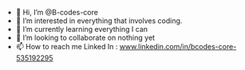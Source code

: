 - 👋 Hi, I’m @B-codes-core
- 👀 I’m interested in everything that involves coding.
- 🌱 I’m currently learning everything I can
- 💞️ I’m looking to collaborate on nothing yet
- 📫 How to reach me Linked In : www.linkedin.com/in/bcodes-core-535192295

<!---
B-codes-core/B-codes-core is a ✨ special ✨ repository because its `README.md` (this file) appears on your GitHub profile.
You can click the Preview link to take a look at your changes.
--->
